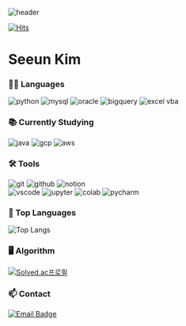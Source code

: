 <!-- Header -->
![header](https://capsule-render.vercel.app/api?type=slice&color=auto&height=200&text=SenK&fontAlign=70&rotate=13&fontAlignY=25&desc=Welcome%20to%20Seeun's%20Github!&descAlign=60&descAlignY=44&fontColor=ffffff&descFontColor=ffffff)

[![Hits](https://myhits.vercel.app/api/hit/https%3A%2F%2Fgithub.com%2Fthe2en?color=purple&label=hits&size=small)](https://myhits.vercel.app)

# Seeun Kim


### 🧑‍💻 Languages

![python](https://img.shields.io/badge/python-3776AB.svg?&style=for-the-badge&logo=python&logoColor=white)
![mysql](https://img.shields.io/badge/mysql-4479A1.svg?&style=for-the-badge&logo=mysql&logoColor=white)
![oracle](https://img.shields.io/badge/oracle-F80000.svg?&style=for-the-badge&logo=oracle&logoColor=white)
![bigquery](https://img.shields.io/badge/bigquery-4285F4.svg?&style=for-the-badge&logo=google-bigquery&logoColor=white)
![excel vba](https://img.shields.io/badge/Excel%20VBA-217346.svg?&style=for-the-badge)

### 📚 Currently Studying

![java](https://img.shields.io/badge/java-5382A1.svg?&style=for-the-badge)
![gcp](https://img.shields.io/badge/gcp-4285F4.svg?&style=for-the-badge&logo=google-cloud&logoColor=white)
![aws](https://img.shields.io/badge/aws-232F3E.svg?&style=for-the-badge)

### 🛠️ Tools

![git](https://img.shields.io/badge/git-F05032.svg?&style=for-the-badge&logo=git&logoColor=white)
![github](https://img.shields.io/badge/github-181717.svg?&style=for-the-badge&logo=github&logoColor=white)
![notion](https://img.shields.io/badge/notion-000000.svg?&style=for-the-badge&logo=notion&logoColor=white)<br>
![vscode](https://img.shields.io/badge/vscode-007ACC.svg?&style=for-the-badge)
![jupyter](https://img.shields.io/badge/jupyter-2C2C32.svg?style=for-the-badge&logo=jupyter&logoColor=F37726)
![colab](https://img.shields.io/badge/colab-F9AB00.svg?&style=for-the-badge&logo=googlecolab&logoColor=white)
![pycharm](https://img.shields.io/badge/pycharm-000000.svg?&style=for-the-badge&logo=pycharm&logoColor=white)

### 🚌 Top Languages

![Top Langs](https://github-readme-stats.vercel.app/api/top-langs/?username=the2en&layout=compact)<br>

### 🖥️ Algorithm

[![Solved.ac프로필](http://mazassumnida.wtf/api/v2/generate_badge?boj=paff1984)](https://solved.ac/profile/paff1984)


### 📫 Contact
[![Email Badge](https://img.shields.io/badge/paff1984@naver.com-D14836?style=for-the-badge&logo=gmail&logoColor=white)](mailto:paff1984@naver.com)
